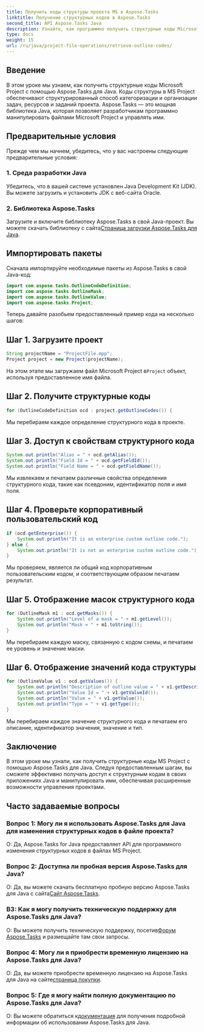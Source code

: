 ```yaml
---
title: Получить коды структуры проекта MS в Aspose.Tasks
linktitle: Получение структурных кодов в Aspose.Tasks
second_title: API Aspose.Tasks Java
description: Узнайте, как программно получить структурные коды Microsoft Project с помощью Aspose.Tasks для Java. Расширьте свои возможности управления проектами.
type: docs
weight: 15
url: /ru/java/project-file-operations/retrieve-outline-codes/
---
```

## Введение
В этом уроке мы узнаем, как получить структурные коды Microsoft Project с помощью Aspose.Tasks для Java. Коды структуры в MS Project обеспечивают структурированный способ категоризации и организации задач, ресурсов и заданий проекта. Aspose.Tasks — это мощная библиотека Java, которая позволяет разработчикам программно манипулировать файлами Microsoft Project и управлять ими.
## Предварительные условия
Прежде чем мы начнем, убедитесь, что у вас настроены следующие предварительные условия:
### 1. Среда разработки Java
Убедитесь, что в вашей системе установлен Java Development Kit (JDK). Вы можете загрузить и установить JDK с веб-сайта Oracle.
### 2. Библиотека Aspose.Tasks
 Загрузите и включите библиотеку Aspose.Tasks в свой Java-проект. Вы можете скачать библиотеку с сайта[Страница загрузки Aspose.Tasks для Java](https://releases.aspose.com/tasks/java/).
## Импортировать пакеты
Сначала импортируйте необходимые пакеты из Aspose.Tasks в свой Java-код:
```java
import com.aspose.tasks.OutlineCodeDefinition;
import com.aspose.tasks.OutlineMask;
import com.aspose.tasks.OutlineValue;
import com.aspose.tasks.Project;
```
Теперь давайте разобьем предоставленный пример кода на несколько шагов:
## Шаг 1. Загрузите проект
```java
String projectName = "ProjectFile.mpp";
Project project = new Project(projectName);
```
 На этом этапе мы загружаем файл Microsoft Project в`Project` объект, используя предоставленное имя файла.
## Шаг 2. Получите структурные коды
```java
for (OutlineCodeDefinition ocd : project.getOutlineCodes()) {
```
Мы перебираем каждое определение структурного кода в проекте.
## Шаг 3. Доступ к свойствам структурного кода
```java
System.out.println("Alias = " + ocd.getAlias());
System.out.println("Field Id = " + ocd.getFieldId());
System.out.println("Field Name = " + ocd.getFieldName());
```
Мы извлекаем и печатаем различные свойства определения структурного кода, такие как псевдоним, идентификатор поля и имя поля.
## Шаг 4. Проверьте корпоративный пользовательский код
```java
if (ocd.getEnterprise()) {
    System.out.println("It is an enterprise custom outline code.");
} else {
    System.out.println("It is not an enterprise custom outline code.");
}
```
Мы проверяем, является ли общий код корпоративным пользовательским кодом, и соответствующим образом печатаем результат.
## Шаг 5. Отображение масок структурного кода
```java
for (OutlineMask m1 : ocd.getMasks()) {
    System.out.println("Level of a mask = " + m1.getLevel());
    System.out.println("Mask = " + m1.toString());
}
```
Мы перебираем каждую маску, связанную с кодом схемы, и печатаем ее уровень и значение маски.
## Шаг 6. Отображение значений кода структуры
```java
for (OutlineValue v1 : ocd.getValues()) {
    System.out.println("Description of outline value = " + v1.getDescription());
    System.out.println("Value Id = " + v1.getValueId());
    System.out.println("Value = " + v1.getValue());
    System.out.println("Type = " + v1.getType());
}
```
Мы перебираем каждое значение структурного кода и печатаем его описание, идентификатор значения, значение и тип.
## Заключение
В этом уроке мы узнали, как получить структурные коды MS Project с помощью Aspose.Tasks для Java. Следуя предоставленным шагам, вы сможете эффективно получать доступ к структурным кодам в своих приложениях Java и манипулировать ими, обеспечивая расширенные возможности управления проектами.
## Часто задаваемые вопросы
### Вопрос 1: Могу ли я использовать Aspose.Tasks для Java для изменения структурных кодов в файле проекта?
О: Да, Aspose.Tasks for Java предоставляет API для программного изменения структурных кодов в файлах MS Project.
### Вопрос 2: Доступна ли пробная версия Aspose.Tasks для Java?
 О: Да, вы можете скачать бесплатную пробную версию Aspose.Tasks для Java с сайта[Сайт Aspose.Tasks](https://releases.aspose.com/).
### В3: Как я могу получить техническую поддержку для Aspose.Tasks для Java?
 О: Вы можете получить техническую поддержку, посетив[Форум Aspose.Tasks](https://forum.aspose.com/c/tasks/15) и размещайте там свои запросы.
### Вопрос 4: Могу ли я приобрести временную лицензию на Aspose.Tasks для Java?
 О: Да, вы можете приобрести временную лицензию на Aspose.Tasks для Java на сайте[страница покупки](https://purchase.aspose.com/temporary-license/).
### Вопрос 5: Где я могу найти полную документацию по Aspose.Tasks для Java?
 О: Вы можете обратиться к[документация](https://reference.aspose.com/tasks/java/) для получения подробной информации об использовании Aspose.Tasks для Java.